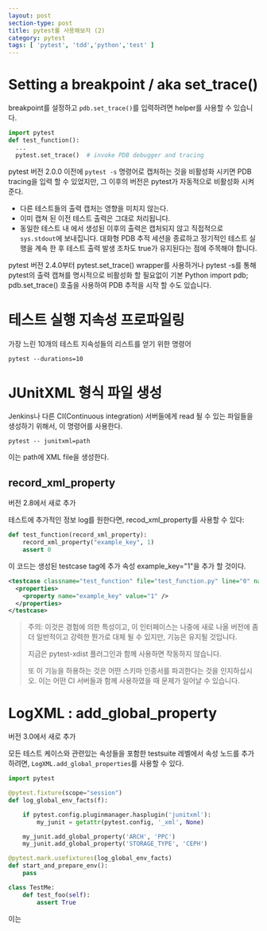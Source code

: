 ```yaml
---
layout: post
section-type: post
title: pytest를 사용해보자 (2)
category: pytest
tags: [ 'pytest', 'tdd','python','test' ]
---
```


# Setting a breakpoint / aka set_trace()

breakpoint를 설정하고 ```pdb.set_trace()```를 입력하려면 helper를 사용할 수 있습니다.

``` python
import pytest
def test_function():
  ...
  pytest.set_trace()  # invoke PDB debugger and tracing
```

pytest 버전 2.0.0 이전에 ```pytest -s``` 명령어로 캡처하는 것을 비활성화 시키면 PDB tracing을 입력 할 수 있었지만, 그 이후의 버전은 pytest가 자동적으로 비활성화 시켜준다.

* 다른 테스트들의 출력 캡처는 영향을 미치지 않는다.
* 이미 캡쳐 된 이전 테스트 출력은 그대로 처리됩니다.
* 동일한 테스트 내 에서 생성된 이후의 출력은 캡처되지 않고 직접적으로 ```sys.stdout```에 보내집니다. 대화형 PDB 추적 세션을 종료하고 정기적인 테스트 실행을 계속 한 후 테스트 출력 발생 조차도 true가 유지된다는 점에 주목해야 합니다.

pytest 버전 2.4.0부터 pytest.set_trace() wrapper를 사용하거나 pytest -s를 통해 pytest의 출력 캡쳐를 명시적으로 비활성화 할 필요없이 기본 Python import pdb; pdb.set_trace() 호출을 사용하여 PDB 추적을 시작 할 수도 있습니다.

# 테스트 실행 지속성 프로파일링

가장 느린 10개의 테스트 지속성들의 리스트를 얻기 위한 명령어

``` text
pytest --durations=10
```

# JUnitXML 형식 파일 생성

Jenkins나 다른 CI(Continuous integration) 서버들에게 read 될 수 있는 파일들을 생성하기 위해서, 이 명령어를 사용한다.

``` text
pytest -- junitxml=path
```

이는 path에 XML file을 생성한다.

## record_xml_property

 버전 2.8에서 새로 추가

테스트에 추가적인 정보 log를 원한다면, recod_xml_property를 사용할 수 있다:

``` python
def test_function(record_xml_property):
    record_xml_property("example_key", 1)
    assert 0
```

이 코드는 생성된 testcase tag에 추가 속성 example_key="1"을 추가 할 것이다.

``` xml
<testcase classname="test_function" file="test_function.py" line="0" name="test_function" time="0.0009">
  <properties>
    <property name="example_key" value="1" />
  </properties>
</testcase>
```
> 주의: 이것은 경험에 의한 특성이고, 이 인터페이스는 나중에 새로 나올 버전에 좀 더 일반적이고 강력한 뭔가로 대체 될 수 있지만, 기능은 유지될 것입니다.
>
> 지금은 pytest-xdist 플러그인과 함께 사용하면 작동하지 않습니다.
>
> 또 이 기능을 하용하는 것은 어떤 스키마 인증서를 파괴한다는 것을 인지하십시오. 이는 어떤 CI 서버들과 함께 사용하였을 때 문제가 일어날 수 있습니다.

# LogXML : add_global_property

 버전 3.0에서 새로 추가

모든 테스트 케이스와 관련있는 속성들을 포함한 testsuite 레벨에서 속성 노드를 추가 하려면, ```LogXML.add_global_properties```를 사용할 수 있다.

``` python
import pytest

@pytest.fixture(scope="session")
def log_global_env_facts(f):

    if pytest.config.pluginmanager.hasplugin('junitxml'):
        my_junit = getattr(pytest.config, '_xml', None)

    my_junit.add_global_property('ARCH', 'PPC')
    my_junit.add_global_property('STORAGE_TYPE', 'CEPH')

@pytest.mark.usefixtures(log_global_env_facts)
def start_and_prepare_env():
    pass

class TestMe:
    def test_foo(self):
        assert True
```

이는
